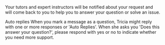 Your tutors and expert instructors will be notified about your request and will come back to you to help you to answer your question or solve an issue.

Auto replies
When you mark a message as a question, Tricia might reply with one or more responses or 'Auto Replies'. When she asks you 'Does this answer your question?', please respond with yes or no to indicate whether you need more support.
